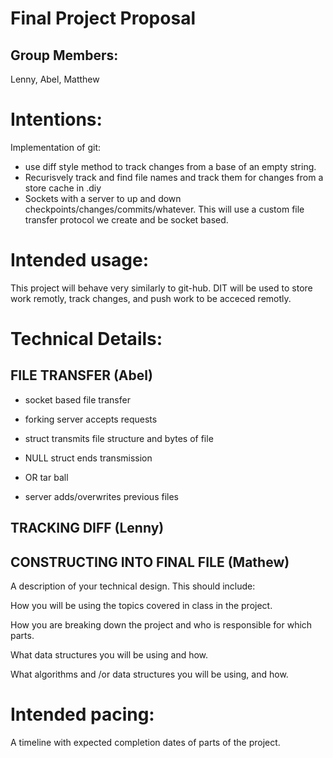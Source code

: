 # Final Project Proposal

## Group Members:
Lenny, Abel, Matthew       

# Intentions:

Implementation of git:
- use diff style method to track changes from a base of an empty string.
- Recurisvely track and find file names and track them for changes from a store cache in .diy
- Sockets with a server to up and down checkpoints/changes/commits/whatever. This will use a custom file transfer protocol we create and be socket based.
    
# Intended usage:

This project will behave very similarly to git-hub. DIT will be used to store work remotly, track changes, and push work to be acceced remotly.

# Technical Details:

## FILE TRANSFER (Abel)
- socket based file transfer
- forking server accepts requests
- struct transmits file structure and bytes of file
- NULL struct ends transmission 
- OR tar ball

- server adds/overwrites previous files

## TRACKING DIFF (Lenny)

## CONSTRUCTING INTO FINAL FILE (Mathew)
A description of your technical design. This should include:
   
How you will be using the topics covered in class in the project.
     
How you are breaking down the project and who is responsible for which parts.
  
What data structures you will be using and how.
     
What algorithms and /or data structures you will be using, and how.
    
# Intended pacing:

A timeline with expected completion dates of parts of the project.
